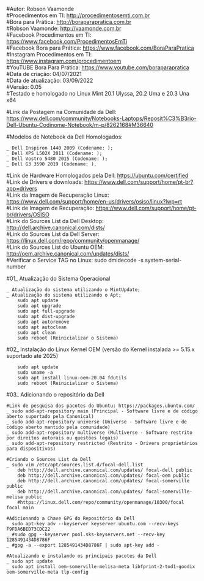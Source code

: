 #Autor: Robson Vaamonde<br>
#Procedimentos em TI: http://procedimentosemti.com.br<br>
#Bora para Prática: http://boraparapratica.com.br<br>
#Robson Vaamonde: http://vaamonde.com.br<br>
#Facebook Procedimentos em TI: https://www.facebook.com/ProcedimentosEmTi<br>
#Facebook Bora para Prática: https://www.facebook.com/BoraParaPratica<br>
#Instagram Procedimentos em TI: https://www.instagram.com/procedimentoem<br>
#YouTUBE Bora Para Prática: https://www.youtube.com/boraparapratica<br>
#Data de criação: 04/07/2021<br>
#Data de atualização: 03/09/2022<br>
#Versão: 0.05<br>
#Testado e homologado no Linux Mint 20.1 Ulyssa, 20.2 Uma e 20.3 Una x64

#Link da Postagem na Comunidade da Dell: https://www.dell.com/community/Notebooks-Laptops/Reposit%C3%B3rio-Dell-Ubuntu-Codinome-Notebook/m-p/8262168#M36640

#Modelos de Notebook da Dell Homologados:

	_ Dell Inspiron 1440 2009 (Codename: );
	_ Dell XPS L502X 2011 (Codename: );
	_ Dell Vostro 5480 2015 (Codename: );
	_ Dell G3 3590 2019 (Codename: ).

#Link de Hardware Homologados pela Dell: https://ubuntu.com/certified<br>
#Link de Drivers e downloads: https://www.dell.com/support/home/pt-br?app=drivers<br>
#Link da Imagem de Recuperação Linux: https://www.dell.com/support/home/en-us/drivers/osiso/linux?lwp=rt<br>
#Link de Imagem de Recuperação: https://www.dell.com/support/home/pt-br/drivers/OSISO<br>
#Link do Sources List da Dell Desktop: http://dell.archive.canonical.com/dists/<br>
#Link do Sources List da Dell Server: https://linux.dell.com/repo/community/openmanage/<br>
#Link do Sources List do Ubuntu OEM: http://oem.archive.canonical.com/updates/dists/<br>
#Verificar o Service TAG no Linux: sudo dmidecode -s system-serial-number

#01_ Atualização do Sistema Operacional<br>

	_ Atualização do sistema utilizando o MintUpdate;
	_ Atualização do sistema utilizando o Apt;
		sudo apt update
		sudo apt upgrade
		sudo apt full-upgrade
		sudo apt dist-upgrade
		sudo apt autoremove
		sudo apt autoclean
		sudo apt clean
		sudo reboot (Reinicializar o Sistema)

#02_ Instalação do Linux Kernel OEM (versão do Kernel instalada >= 5.15.x suportado até 2025)<br>

		sudo apt update
		sudo uname -a
		sudo apt install linux-oem-20.04 fdutils
		sudo reboot (Reinicializar o Sistema)

#03_ Adicionando o repositório da Dell<br>

	#Link de pesquisa dos pacotes do Ubuntu: https://packages.ubuntu.com/
	_ sudo add-apt-repository main (Principal - Software livre e de código aberto suportado pela Canonical)
	_ sudo add-apt-repository universe (Universe - Software livre e de código aberto mantido pela comunidade)
	_ sudo add-apt-repository multiverse (Multiverse - Software restrito por direitos autorais ou questões legais)
	_ sudo add-apt-repository restricted (Restrito - Drivers proprietários para dispositivos)
	
	#Criando o Sources List da Dell
	_ sudo vim /etc/apt/sources.list.d/focal-dell.list
		deb http://dell.archive.canonical.com/updates/ focal-dell public
		deb http://dell.archive.canonical.com/updates/ focal-oem public
		deb http://dell.archive.canonical.com/updates/ focal-somerville public
		deb http://dell.archive.canonical.com/updates/ focal-somerville-melisa public
		#https://linux.dell.com/repo/community/openmanage/10300/focal focal main

	#Adicionando a Chave GPG do Repositório da Dell
	_ sudo apt-key adv --keyserver keyserver.ubuntu.com --recv-keys F9FDA6BED73CDC22
	_ #sudo gpg --keyserver pool.sks-keyservers.net --recv-key 1285491434D8786F 
	_ #gpg -a --export 1285491434D8786F | sudo apt-key add - 

	#Atualizando e instalando os principais pacotes da Dell
	_ sudo apt update
	_ sudo apt install oem-somerville-melisa-meta libfprint-2-tod1-goodix oem-somerville-meta tlp-config
